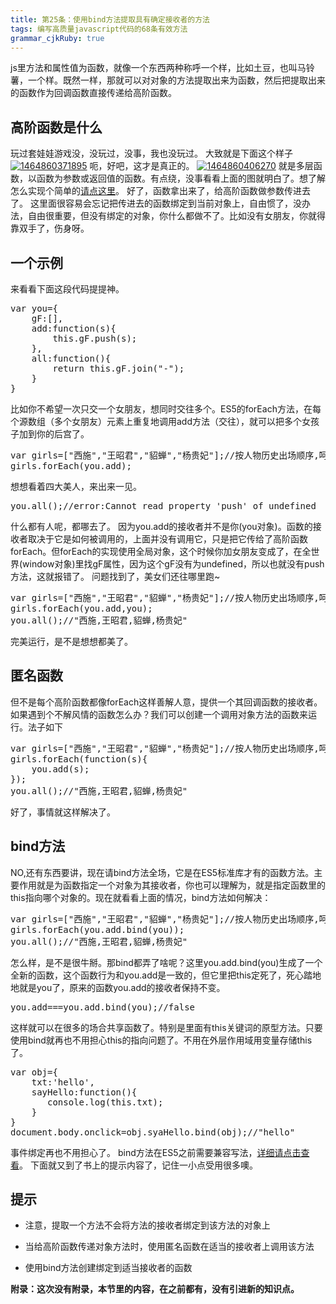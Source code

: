 ```yaml
---
title: 第25条：使用bind方法提取具有确定接收者的方法
tags: 编写高质量javascript代码的68条有效方法
grammar_cjkRuby: true
---
```


js里方法和属性值为函数，就像一个东西两种称呼一个样，比如土豆，也叫马铃薯，一个样。既然一样，那就可以对对象的方法提取出来为函数，然后把提取出来的函数作为回调函数直接传递给高阶函数。

## 高阶函数是什么

玩过套娃娃游戏没，没玩过，没事，我也没玩过。
大致就是下面这个样子
[![1464860371895](http://images2015.cnblogs.com/blog/156514/201606/156514-20160603113242696-998024598.jpg "1464860371895")](http://images2015.cnblogs.com/blog/156514/201606/156514-20160603113242071-1285869396.jpg)
呃，好吧，这才是真正的。
[![1464860406270](http://images2015.cnblogs.com/blog/156514/201606/156514-20160603113244055-386931397.jpg "1464860406270")](http://images2015.cnblogs.com/blog/156514/201606/156514-20160603113243258-1871497500.jpg)
就是多层函数，以函数为参数或返回值的函数。有点绕，没事看看上面的图就明白了。想了解怎么实现个简单的[请点这里](http://www.cnblogs.com/wengxuesong/p/5531242.html)。
好了，函数拿出来了，给高阶函数做参数传进去了。
这里面很容易会忘记把传进去的函数绑定到当前对象上，自由惯了，没办法，自由很重要，但没有绑定的对象，你什么都做不了。比如没有女朋友，你就得靠双手了，伤身呀。

## 一个示例

来看看下面这段代码提提神。

<pre class="brush:javascript;gutter:true;">var you={
    gF:[],
    add:function(s){
        this.gF.push(s);
    },
    all:function(){
        return this.gF.join("-");
    }
}
</pre>

比如你不希望一次只交一个女朋友，想同时交往多个。ES5的forEach方法，在每个源数组（多个女朋友）元素上重复地调用add方法（交往），就可以把多个女孩子加到你的后宫了。

<pre class="brush:javascript;gutter:true;">var girls=["西施","王昭君","貂蝉","杨贵妃"];//按人物历史出场顺序,呵呵
girls.forEach(you.add);
</pre>

想想看着四大美人，来出来一见。

<pre class="brush:javascript;gutter:true;">you.all();//error:Cannot read property 'push' of undefined</pre>

什么都有人呢，都哪去了。
因为you.add的接收者并不是你(you对象)。函数的接收者取决于它是如何被调用的，上面并没有调用它，只是把它传给了高阶函数forEach。但forEach的实现使用全局对象，这个时候你加女朋友变成了，在全世界(window对象)里找gF属性，因为这个gF没有为undefined，所以也就没有push方法，这就报错了。
问题找到了，美女们还往哪里跑~

<pre class="brush:javascript;gutter:true;">var girls=["西施","王昭君","貂蝉","杨贵妃"];//按人物历史出场顺序,呵呵
girls.forEach(you.add,you);
you.all();//"西施,王昭君,貂蝉,杨贵妃"</pre>

完美运行，是不是想想都美了。

## 匿名函数

但不是每个高阶函数都像forEach这样善解人意，提供一个其回调函数的接收者。如果遇到个不解风情的函数怎么办？我们可以创建一个调用对象方法的函数来运行。法子如下

<pre class="brush:javascript;gutter:true;">var girls=["西施","王昭君","貂蝉","杨贵妃"];//按人物历史出场顺序,呵呵
girls.forEach(function(s){
    you.add(s);
});
you.all();//"西施,王昭君,貂蝉,杨贵妃"</pre>

好了，事情就这样解决了。

## bind方法

NO,还有东西要讲，现在请bind方法全场，它是在ES5标准库才有的函数方法。主要作用就是为函数指定一个对象为其接收者，你也可以理解为，就是指定函数里的this指向哪个对象的。现在就看看上面的情况，bind方法如何解决：

<pre class="brush:javascript;gutter:true;">var girls=["西施","王昭君","貂蝉","杨贵妃"];//按人物历史出场顺序,呵呵
girls.forEach(you.add.bind(you));
you.all();//"西施,王昭君,貂蝉,杨贵妃"</pre>

怎么样，是不是很牛掰。那bind都弄了啥呢？这里you.add.bind(you)生成了一个全新的函数，这个函数行为和you.add是一致的，但它里把this定死了，死心踏地地就是you了，原来的函数you.add的接收者保持不变。

<pre class="brush:javascript;gutter:true;">you.add===you.add.bind(you);//false</pre>

这样就可以在很多的场合共享函数了。特别是里面有this关键词的原型方法。只要使用bind就再也不用担心this的指向问题了。不用在外层作用域用变量存储this了。

<pre class="brush:javascript;gutter:true;">var obj={
    txt:'hello',
    sayHello:function(){
       console.log(this.txt);
    }
}
document.body.onclick=obj.syaHello.bind(obj);//"hello"
</pre>

事件绑定再也不用担心了。
bind方法在ES5之前需要兼容写法，[详细请点击查看](http://www.cnblogs.com/wengxuesong/p/5545281.html#wxs-h-11)。
下面就又到了书上的提示内容了，记住一小点受用很多噢。

## 提示

*   注意，提取一个方法不会将方法的接收者绑定到该方法的对象上

*   当给高阶函数传递对象方法时，使用匿名函数在适当的接收者上调用该方法

*   使用bind方法创建绑定到适当接收者的函数

**附录：这次没有附录，本节里的内容，在之前都有，没有引进新的知识点。**